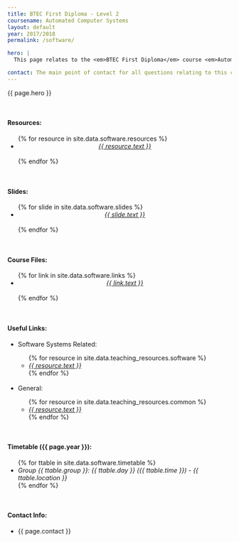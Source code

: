 ```yaml
---
title: BTEC First Diploma - Level 2
coursename: Automated Computer Systems
layout: default
year: 2017/2018
permalink: /software/

hero: |
  This page relates to the <em>BTEC First Diploma</em> course <em>Automated Computer Systems</em> running at Bridgend College during the academic year 2017/2018. Course notes and program files will be available to download here and will be updated as new material is added. Comments and questions welcome at any time.

contact: The main point of contact for all questions relating to this course will be <a href="/contact" target="_blank">Scott Morgan</a> (<a href="mailto:smorgan@bridgend.ac.uk" target="_blank">smorgan@bridgend.ac.uk</a>). Support will be provided via e-mail or during class.
---
```


<p>{{ page.hero }}</p>
<br/>

<h4>Resources:</h4>
<ul>
  {% for resource in site.data.software.resources %}
    <li><center><a href="{{ resource.url }}" class="btn btn-ghost" target="_blank"><em>{{ resource.text }}</em></a></center></li><br/>
  {% endfor %}
</ul> 
<br/>

<h4>Slides:</h4>
<ul>
  {% for slide in site.data.software.slides %}
    <li><center><a href="{{ slide.url }}" class="btn btn-ghost" target="_blank"><em>{{ slide.text }}</em></a></center></li><br/>
  {% endfor %}
</ul> 
<br/>

<h4>Course Files:</h4>
<ul>
  {% for link in site.data.software.links %}
    <li><center><a href="{{ link.url }}" class="btn btn-ghost" target="_blank"><em>{{ link.text }}</em></a></center></li><br/>
  {% endfor %}
</ul>
<br/>

<h4>Useful Links:</h4>
<ul>
  <li>Software Systems Related:</li>
  <ul>
    {% for resource in site.data.teaching_resources.software %}
      <li><a href="{{ resource.url }}" target="_blank"><em>{{ resource.text }}</em></a></li>
    {% endfor %}
  </ul>
  <br/>
  <li>General:</li>
  <ul>
    {% for resource in site.data.teaching_resources.common %}
      <li><a href="{{ resource.url }}" target="_blank"><em>{{ resource.text }}</em></a></li>
    {% endfor %}
  </ul>
</ul>
<br/>

<h4>Timetable ({{ page.year }}):</h4>
<ul>
  {% for ttable in site.data.software.timetable %}
    <li><em>Group {{ ttable.group }}: {{ ttable.day }} ({{ ttable.time }}) - {{ ttable.location }}</em></li>
  {% endfor %}
</ul>
<br/>

<h4>Contact Info:</h4>
<ul>
  <li>{{ page.contact }}</li>
</ul>

